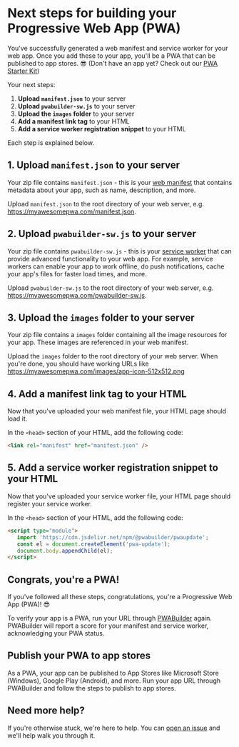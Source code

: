 # Next steps for building your Progressive Web App (PWA)
You've successfully generated a web manifest and service worker for your web app. Once you add these to your app, you'll be a PWA that can be published to app stores. 😎 (Don't have an app yet? Check out our [PWA Starter Kit](https://github.com/pwa-builder/pwa-starter/))

Your next steps:
1. **Upload `manifest.json`** to your server
2. **Upload `pwabuilder-sw.js`** to your server
3. **Upload the `images` folder** to your server
4. **Add a manifest link tag** to your HTML
5. **Add a service worker registration snippet** to your HTML

Each step is explained below.

## 1. Upload `manifest.json` to your server

Your zip file contains `manifest.json` - this is your [web manifest](https://www.w3.org/TR/appmanifest/) that contains metadata about your app, such as name, description, and more. 

Upload `manifest.json` to the root directory of your web server, e.g. https://myawesomepwa.com/manifest.json.

## 2. Upload `pwabuilder-sw.js` to your server

Your zip file contains `pwabuilder-sw.js` - this is your [service worker](https://web.dev/codelab-service-workers/) that can provide advanced functionality to your web app. For example, service workers can enable your app to work offline, do push notifications, cache your app's files for faster load times, and more.

Upload `pwabuilder-sw.js` to the root directory of your web server, e.g. https://myawesomepwa.com/pwabuilder-sw.js.

## 3. Upload the `images` folder to your server

Your zip file contains a `images` folder containing all the image resources for your app. These images are referenced in your web manifest.

Upload the `images` folder to the root directory of your web server. When you're done, you should have working URLs like https://myawesomepwa.com/images/app-icon-512x512.png

## 4. Add a manifest link tag to your HTML

Now that you've uploaded your web manifest file, your HTML page should load it. 

In the `<head>` section of your HTML, add the following code:

```html
<link rel="manifest" href="manifest.json" />
```

## 5. Add a service worker registration snippet to your HTML

Now that you've uploaded your service worker file, your HTML page should register your service worker.

In the `<head>` section of your HTML, add the following code:

```html
<script type="module">
   import 'https://cdn.jsdelivr.net/npm/@pwabuilder/pwaupdate';
   const el = document.createElement('pwa-update');
   document.body.appendChild(el);
</script>
```

## Congrats, you're a PWA!

If you've followed all these steps, congratulations, you're a Progressive Web App (PWA)! 😎

To verify your app is a PWA, run your URL through [PWABuilder](https://pwabuilder.com) again. PWABuilder will report a score for your manifest and service worker, acknowledging your PWA status.

## Publish your PWA to app stores

As a PWA, your app can be published to App Stores like Microsoft Store (Windows), Google Play (Android), and more. Run your app URL through PWABuilder and follow the steps to publish to app stores.

## Need more help?

If you're otherwise stuck, we're here to help. You can [open an issue](https://github.com/pwa-builder/pwabuilder/issues) and we'll help walk you through it.
